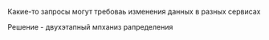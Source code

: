 Какие-то запросы могут требоваь изменения данных в разных сервисах

Решение - двухэтапный мпханиз рапределения 
